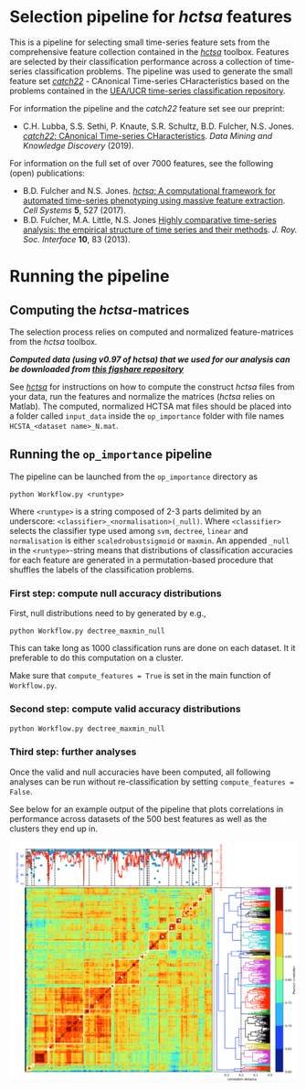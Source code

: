 # Selection pipeline for _hctsa_ features
This is a pipeline for selecting small time-series feature sets from the comprehensive feature collection contained in the [_hctsa_](https://github.com/benfulcher/hctsa) toolbox. Features are selected by their classification performance across a collection of time-series classification problems. The pipeline was used to generate the small feature set [_catch22_](https://github.com/chlubba/catch22) - CAnonical Time-series CHaracteristics based on the problems contained in the [UEA/UCR time-series classification repository](http://timeseriesclassification.com).

For information the pipeline and the _catch22_ feature set see our preprint:

* C.H. Lubba, S.S. Sethi, P. Knaute, S.R. Schultz, B.D. Fulcher, N.S. Jones. [_catch22_: CAnonical Time-series CHaracteristics](https://doi.org/10.1007/s10618-019-00647-x). *Data Mining and Knowledge Discovery* (2019).

For information on the full set of over 7000 features, see the following (open) publications:

* B.D. Fulcher and N.S. Jones. [_hctsa_: A computational framework for automated time-series phenotyping using massive feature extraction](http://www.cell.com/cell-systems/fulltext/S2405-4712\(17\)30438-6). *Cell Systems* **5**, 527 (2017).
* B.D. Fulcher, M.A. Little, N.S. Jones [Highly comparative time-series analysis: the empirical structure of time series and their methods](http://rsif.royalsocietypublishing.org/content/10/83/20130048.full). *J. Roy. Soc. Interface* **10**, 83 (2013).

# Running the pipeline

## Computing the _hctsa_-matrices

The selection process relies on computed and normalized feature-matrices from the _hctsa_ toolbox.

***Computed data (using v0.97 of _hctsa_) that we used for our analysis can be downloaded from [this figshare repository](https://figshare.com/articles/Computed_HCTSA_matrices_for_the_UEA_UCR_2018_time-series_classification_tasks/6865163)***

See [_hctsa_](https://github.com/benfulcher/hctsa) for instructions on how to compute the construct _hctsa_ files from your data, run the features and normalize the matrices (_hctsa_ relies on Matlab).
The computed, normalized HCTSA mat files should be placed into a folder called `input_data` inside the `op_importance` folder with file names `HCSTA_<dataset name>_N.mat`.


## Running the `op_importance` pipeline

The pipeline can be launched from the `op_importance` directory as

```
python Workflow.py <runtype>
```

Where `<runtype>` is a string composed of 2-3 parts delimited by an underscore: `<classifier>_<normalisation>(_null)`. Where `<classifier>` selects the classifier type used among `svm`, `dectree`, `linear` and `normalisation` is either `scaledrobustsigmoid` or `maxmin`. An appended `_null` in the `<runtype>`-string means that distributions of classification accuracies for each feature are generated in a permutation-based procedure that shuffles the labels of the classification problems.

### First step: compute null accuracy distributions

First, null distributions need to by generated by e.g.,

```
python Workflow.py dectree_maxmin_null
```

This can take long as 1000 classification runs are done on each dataset. It it preferable to do this computation on a cluster.

Make sure that `compute_features = True` is set in the main function of `Workflow.py`.

### Second step: compute valid accuracy distributions

```
python Workflow.py dectree_maxmin_null
```

### Third step: further analyses

Once the valid and null accuracies have been computed, all following analyses can be run without re-classification by setting `compute_features = False`.

See below for an example output of the pipeline that plots correlations in performance across datasets of the 500 best features as well as the clusters they end up in.

![Example output](example_pipeline_output.png?raw=true "Example output")
